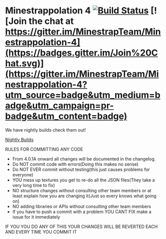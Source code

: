 Minestrappolation 4 [![Build Status](https://drone.io/github.com/MinestrapTeam/Minestrappolation-4/status.png)](https://drone.io/github.com/MinestrapTeam/Minestrappolation-4/latest) [![Join the chat at https://gitter.im/MinestrapTeam/Minestrappolation-4](https://badges.gitter.im/Join%20Chat.svg)](https://gitter.im/MinestrapTeam/Minestrappolation-4?utm_source=badge&utm_medium=badge&utm_campaign=pr-badge&utm_content=badge)
=====================================

We have nightly builds check them out!

[Nightly Builds](https://drone.io/github.com/MinestrapTeam/Minestrappolation-4/files)

RULES FOR COMMITTING ANY CODE
- From 4.0.1A onward all changes will be documented in the changelog.
- Do NOT commit code with errors(Doing this makes no sense)
- Do NOT EVER commit without testing(this just causes problems for everyone)
- YOU mess up textures you get to re-do all the JSON files(They take a very long time to fix)
- NO structure changes without consulting other team members or at least explain how you are changing it(Just so every knows what going on)
- NO adding libraries or APIs without consulting other team members
- If you have to push a commit with a problem YOU CANT FIX make a issue for it immediately 

IF YOU YOU DO ANY OF THIS YOUR CHANGES WILL BE REVERTED EACH AND EVERY TIME YOU COMMIT IT
